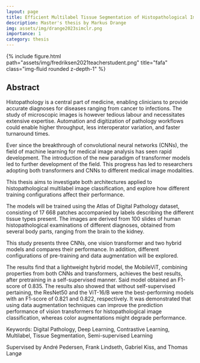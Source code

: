 ```yaml
---
layout: page
title: Efficient Multilabel Tissue Segmentation of Histopathological Images using Hybrid Vision Transformer
description: Master's thesis by Markus Drange
img: assets/img/drange2023simclr.png
importance: 1
category: thesis
---
```


<div class="row">
    <div class="col-sm mt-3 mt-md-0">
        {% include figure.html path="assets/img/fredriksen2021teacherstudent.png" title="fafa" class="img-fluid rounded z-depth-1" %}
    </div>
</div>

## Abstract

Histopathology is a central part of medicine, enabling clinicians to provide accurate diagnoses for diseases ranging from cancer to infections. The study of microscopic images is however tedious labour and necessitates extensive expertise. Automation and digitization of pathology workflows could enable higher throughput, less interoperator variation, and faster turnaround times. 

Ever since the breakthrough of convolutional neural networks (CNNs), the field of machine learning for medical image analysis has seen rapid development. The introduction of the new paradigm of transformer models led to further development of the field. This progress has led to researchers adopting both transformers and CNNs to different medical image modalities.

This thesis aims to investigate both architectures applied to histopathological multilabel image classification, and explore how different training configurations affect their performance. 

The models will be trained using the Atlas of Digital Pathology dataset, consisting of 17 668 patches accompanied by labels describing the different tissue types present. The images are derived from 100 slides of human histopathological examinations of different diagnoses, obtained from several body parts, ranging from the brain to the kidney. 

This study presents three CNNs, one vision transformer and two hybrid models and compares their performance. In addition, different configurations of pre-training and data augmentation will be explored.

The results find that a lightweight hybrid model, the MobileViT, combining properties from both CNNs and transformers, achieves the best results, after pretraining in a self-supervised manner. Said model obtained an F1-score of 0.835. The results also showed that without self-supervised pertaining, the ResNet50 and the ViT-16/B were the best-performing models with an F1-score of 0.821 and 0.822, respectively. It was demonstrated that using data augmentation techniques can improve the prediction performance of vision transformers for histopathological image classification, whereas color augmentations might degrade performance.

Keywords: Digital Pathology, Deep Learning, Contrastive Learning, Multilabel, Tissue Segmentation, Semi-supervised Learning

Supervised by André Pedersen, Frank Lindseth, Gabriel Kiss, and Thomas Langø

